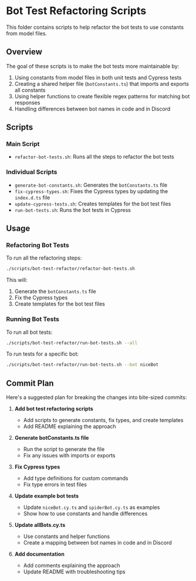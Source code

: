 # Bot Test Refactoring Scripts

This folder contains scripts to help refactor the bot tests to use constants from model files.

## Overview

The goal of these scripts is to make the bot tests more maintainable by:

1. Using constants from model files in both unit tests and Cypress tests
2. Creating a shared helper file (`botConstants.ts`) that imports and exports all constants
3. Using helper functions to create flexible regex patterns for matching bot responses
4. Handling differences between bot names in code and in Discord

## Scripts

### Main Script

- `refactor-bot-tests.sh`: Runs all the steps to refactor the bot tests

### Individual Scripts

- `generate-bot-constants.sh`: Generates the `botConstants.ts` file
- `fix-cypress-types.sh`: Fixes the Cypress types by updating the `index.d.ts` file
- `update-cypress-tests.sh`: Creates templates for the bot test files
- `run-bot-tests.sh`: Runs the bot tests in Cypress

## Usage

### Refactoring Bot Tests

To run all the refactoring steps:

```bash
./scripts/bot-test-refactor/refactor-bot-tests.sh
```

This will:

1. Generate the `botConstants.ts` file
2. Fix the Cypress types
3. Create templates for the bot test files

### Running Bot Tests

To run all bot tests:

```bash
./scripts/bot-test-refactor/run-bot-tests.sh --all
```

To run tests for a specific bot:

```bash
./scripts/bot-test-refactor/run-bot-tests.sh --bot niceBot
```

## Commit Plan

Here's a suggested plan for breaking the changes into bite-sized commits:

1. **Add bot test refactoring scripts**

    - Add scripts to generate constants, fix types, and create templates
    - Add README explaining the approach

2. **Generate botConstants.ts file**

    - Run the script to generate the file
    - Fix any issues with imports or exports

3. **Fix Cypress types**

    - Add type definitions for custom commands
    - Fix type errors in test files

4. **Update example bot tests**

    - Update `niceBot.cy.ts` and `spiderBot.cy.ts` as examples
    - Show how to use constants and handle differences

5. **Update allBots.cy.ts**

    - Use constants and helper functions
    - Create a mapping between bot names in code and in Discord

6. **Add documentation**
    - Add comments explaining the approach
    - Update README with troubleshooting tips
